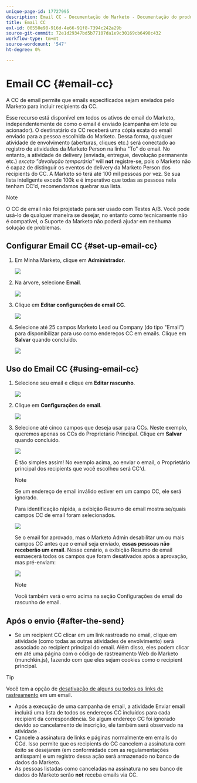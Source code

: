 ```yaml
---
unique-page-id: 17727995
description: Email CC - Documentação do Marketo - Documentação do produto
title: Email CC
exl-id: 00550e98-916d-4e66-91f8-7394c242a29b
source-git-commit: 72e1d29347bd5b77107da1e9c30169cb6490c432
workflow-type: tm+mt
source-wordcount: '547'
ht-degree: 0%

---
```


# Email CC {#email-cc}

A CC de email permite que emails especificados sejam enviados pelo Marketo para incluir recipients da CC.

Esse recurso está disponível em todos os ativos de email do Marketo, independentemente de como o email é enviado (campanha em lote ou acionador). O destinatário da CC receberá uma cópia exata do email enviado para a pessoa escolhida do Marketo. Dessa forma, qualquer atividade de envolvimento (aberturas, cliques etc.) será conectado ao registro de atividades da Marketo Person na linha &quot;To&quot; do email. No entanto, a atividade de delivery (enviada, entregue, devolução permanente etc.) _exceto &quot;devolução temporária&quot;_ will **not** registre-se, pois o Marketo não é capaz de distinguir os eventos de delivery da Marketo Person dos recipients do CC. A Marketo só terá até 100 mil pessoas por vez. Se sua lista inteligente excede 100k e é imperativo que todas as pessoas nela tenham CC&#39;d, recomendamos quebrar sua lista.

>[!NOTE]
>
>O CC de email não foi projetado para ser usado com Testes A/B. Você pode usá-lo de qualquer maneira se desejar, no entanto como tecnicamente não é compatível, o Suporte da Marketo não poderá ajudar em nenhuma solução de problemas.

## Configurar Email CC {#set-up-email-cc}

1. Em Minha Marketo, clique em **Administrador**.

   ![](assets/one.png)

1. Na árvore, selecione **Email**.

   ![](assets/two.png)

1. Clique em **Editar configurações de email CC**.

   ![](assets/three.png)

1. Selecione até 25 campos Marketo Lead ou Company (do tipo &quot;Email&quot;) para disponibilizar para uso como endereços CC em emails. Clique em **Salvar** quando concluído.

   ![](assets/four.png)

## Uso do Email CC {#using-email-cc}

1. Selecione seu email e clique em **Editar rascunho**.

   ![](assets/five.png)

1. Clique em **Configurações de email**.

   ![](assets/six.png)

1. Selecione até cinco campos que deseja usar para CCs. Neste exemplo, queremos apenas os CCs do Proprietário Principal. Clique em **Salvar** quando concluído.

   ![](assets/seven.png)

   É tão simples assim! No exemplo acima, ao enviar o email, o Proprietário principal dos recipients que você escolheu será CC&#39;d.

   >[!NOTE]
   >
   >Se um endereço de email inválido estiver em um campo CC, ele será ignorado.

   Para identificação rápida, a exibição Resumo de email mostra se/quais campos CC de email foram selecionados.

   ![](assets/eight.png)

   Se o email for aprovado, mas o Marketo Admin desabilitar um ou mais campos CC antes que o email seja enviado, **essas pessoas não receberão um email**. Nesse cenário, a exibição Resumo de email esmaecerá todos os campos que foram desativados após a aprovação, mas pré-enviam:

   ![](assets/removal.png)

   >[!NOTE]
   >
   >Você também verá o erro acima na seção Configurações de email do rascunho de email.

## Após o envio {#after-the-send}

* Se um recipient CC clicar em um link rastreado no email, clique em atividade (como todas as outras atividades de envolvimento) será associado ao recipient principal do email. Além disso, eles podem clicar em até uma página com o código de rastreamento Web do Marketo (munchkin.js), fazendo com que eles sejam cookies como o recipient principal.

>[!TIP]
>
>Você tem a opção de [desativação de alguns ou todos os links de rastreamento](/help/marketo/product-docs/email-marketing/general/functions-in-the-editor/disable-tracking-for-an-email-link.md) em um email.

* Após a execução de uma campanha de email, a atividade Enviar email incluirá uma lista de todos os endereços CC incluídos para cada recipient da correspondência. Se algum endereço CC foi ignorado devido ao cancelamento de inscrição, ele também será observado na atividade .
* Cancele a assinatura de links e páginas normalmente em emails do CCd. Isso permite que os recipients do CC cancelem a assinatura com êxito se desejarem (em conformidade com as regulamentações antisspam) e um registro dessa ação será armazenado no banco de dados do Marketo.
* As pessoas listadas como canceladas na assinatura no seu banco de dados do Marketo serão **not** receba emails via CC.
